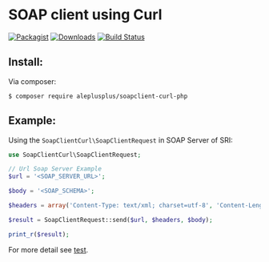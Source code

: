 # SOAP client using Curl

[![Packagist][packagist-version]][packagist-url]
[![Downloads][packagist-downloads]][packagist-url]
[![Build Status][travis-status]][travis-url]

[packagist-url]: https://packagist.org/packages/aleplusplus/soapclient-curl-php
[packagist-version]: https://img.shields.io/packagist/v/aleplusplus/soapclient-curl-php.svg?style=flat
[packagist-downloads]: https://img.shields.io/packagist/dm/aleplusplus/soapclient-curl-php.svg?style=flat

[travis-status]: https://travis-ci.org/aleplusplus/soapclient-curl-php.svg?branch=master
[travis-url]: https://travis-ci.org/aleplusplus/soapclient-curl-php

## Install:

Via composer:

```
$ composer require aleplusplus/soapclient-curl-php
```

## Example:

Using the `SoapClientCurl\SoapClientRequest` in SOAP Server of SRI:

```php
use SoapClientCurl\SoapClientRequest;

// Url Soap Server Example
$url = '<SOAP_SERVER_URL>';

$body = '<SOAP_SCHEMA>';

$headers = array('Content-Type: text/xml; charset=utf-8', 'Content-Length: '.strlen($body));

$result = SoapClientRequest::send($url, $headers, $body);

print_r($result);
```

For more detail see [test](https://github.com/aleplusplus/soapclient-curl-php/blob/master/tests/SoapClientRequestTest.php).
